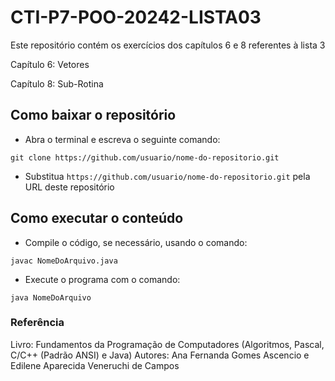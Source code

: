 # CTI-P7-POO-20242-LISTA03
Este repositório contém os exercícios dos capítulos 6 e 8 referentes à lista 3

Capítulo 6: Vetores

Capítulo 8: Sub-Rotina

## Como baixar o repositório
- Abra o terminal e escreva o seguinte comando:
```
git clone https://github.com/usuario/nome-do-repositorio.git
```
- Substitua ``https://github.com/usuario/nome-do-repositorio.git`` pela URL deste repositório
## Como executar o conteúdo
- Compile o código, se necessário, usando o comando:
```
javac NomeDoArquivo.java
```
- Execute o programa com o comando:
```
java NomeDoArquivo
```
### Referência

Livro: Fundamentos da Programação de Computadores (Algoritmos, Pascal, C/C++ (Padrão ANSI) e Java) Autores: Ana Fernanda Gomes Ascencio e Edilene Aparecida Veneruchi de Campos
